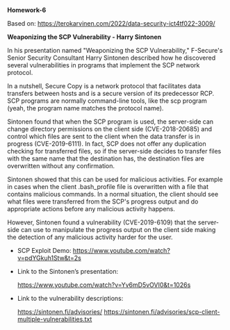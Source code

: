 **Homework-6**

Based on: https://terokarvinen.com/2022/data-security-ict4tf022-3009/

**Weaponizing the SCP Vulnerability - Harry Sintonen**


In his presentation named "Weaponizing the SCP Vulnerability," F-Secure's Senior Security Consultant Harry Sintonen described how he discovered several vulnerabilities in programs that implement the SCP network protocol.

In a nutshell, Secure Copy is a network protocol that facilitates data transfers between hosts and is a secure version of its predecessor RCP. SCP programs are normally command-line tools, like the scp program (yeah, the program name matches the protocol name).

Sintonen found that when the SCP program is used, the server-side can change directory permissions on the client side (CVE-2018-20685) and control which files are sent to the client when the data transfer is in progress (CVE-2019-6111). In fact, SCP does not offer any duplication checking for transferred files, so if the server-side decides to transfer files with the same name that the destination has, the destination files are overwritten without any confirmation.

Sintonen showed that this can be used for malicious activities. For example in cases when the client .bash_profile file is overwritten with a file that contains malicious commands. In a normal situation, the client should see what files were transferred from the SCP's progress output and do appropriate actions before any malicious activity happens.

However, Sintonen found a vulnerability (CVE-2019-6109) that the server-side can use to manipulate the progress output on the client side making the detection of any malicious activity harder for the user.

- SCP Exploit Demo: https://www.youtube.com/watch?v=pdYGkuh1Stw&t=2s

- Link to the Sintonen’s presentation:

  https://www.youtube.com/watch?v=Yv6mD5vOVI0&t=1026s

- Link to the vulnerability descriptions:

  https://sintonen.fi/advisories/
  https://sintonen.fi/advisories/scp-client-multiple-vulnerabilities.txt
